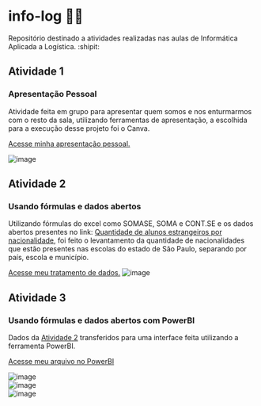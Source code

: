 # info-log :woman_technologist:
Repositório destinado a atividades realizadas nas aulas de Informática Aplicada a Logística.  :shipit:

## Atividade 1
### Apresentação Pessoal
Atividade feita em grupo para apresentar quem somos e nos enturmarmos com o resto da sala, utilizando ferramentas de apresentação, a escolhida para a execução desse projeto foi o Canva.<br>

[Acesse minha apresentação pessoal.](https://www.canva.com/design/DAGfsda_pds/fl81g2DU0PzOJAOAqgmXDg/edit?utm_content=DAGfsda_pds&utm_campaign=designshare&utm_medium=link2&utm_source=sharebutton)

![image](https://github.com/user-attachments/assets/2cdf8f45-a9a9-4ded-aac3-4e96b97a1b01)  

## Atividade 2 
### Usando fórmulas e dados abertos
Utilizando fórmulas do excel como SOMASE, SOMA e CONT.SE e os dados abertos presentes no link: [Quantidade de alunos estrangeiros por nacionalidade](https://dados.educacao.sp.gov.br/dataset/quantidade-de-alunos-estrangeiros-por-nacionalidade), foi feito o levantamento da quantidade de nacionalidades que estão presentes nas escolas do estado de São Paulo, separando por país, escola e município.<br>

[Acesse meu tratamento de dados.](https://fatecspgov-my.sharepoint.com/:x:/g/personal/natalia_santos103_fatec_sp_gov_br/EdjBRU7wMsJMv3hDdSDO5e4B8omUMS_zOV__uWHUdKhgBw?email=natalia.santos103%40fatec.sp.gov.br&e=x7Qear)
![image](https://github.com/user-attachments/assets/5984775c-96c8-4179-90fc-896d01f14b5a)

## Atividade 3 
### Usando fórmulas e dados abertos com PowerBI
Dados da [Atividade 2](#Atividade-2) transferidos para uma interface feita utilizando a ferramenta PowerBI.<br>

[Acesse meu arquivo no PowerBI](https://app.powerbi.com/view?r=eyJrIjoiZDU3NTU3NDMtZmQwNy00OWVkLWI3MjAtMTcwMDJmMDFiNjkyIiwidCI6ImNmNzJlMmJkLTdhMmItNDc4My1iZGViLTM5ZDU3YjA3Zjc2ZiIsImMiOjR9)<br>

![image](https://github.com/user-attachments/assets/96e04b7f-292d-4d9d-a49e-ea12b300593b)<br>
![image](https://github.com/user-attachments/assets/29060a54-22d2-49cc-89df-d0ed13712e05)<br>
![image](https://github.com/user-attachments/assets/1b439ed1-f026-4c21-bc6d-b4c2844ec152)<br>




